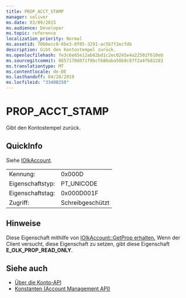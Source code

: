 ```yaml
---
title: PROP_ACCT_STAMP
manager: soliver
ms.date: 03/09/2015
ms.audience: Developer
ms.topic: reference
localization_priority: Normal
ms.assetid: 70b6ecc8-6be3-0f05-3291-ac5b7f2ecfdb
description: Gibt den Kontostempel zurück.
ms.openlocfilehash: fe3c6e65e12ab62bd1c2ec0245e4a22502f610eb
ms.sourcegitcommit: 8657170d071f9bcf680aba50b9c07f2a4fb82283
ms.translationtype: MT
ms.contentlocale: de-DE
ms.lasthandoff: 04/28/2019
ms.locfileid: "33408250"
---
```

# <a name="prop_acct_stamp"></a>PROP_ACCT_STAMP

Gibt den Kontostempel zurück.
  
## <a name="quick-info"></a>QuickInfo

Siehe [IOlkAccount](iolkaccount.md).
  
|||
|:-----|:-----|
|Kennung:  <br/> |0x000D  <br/> |
|Eigenschaftstyp:  <br/> |PT_UNICODE  <br/> |
|Eigenschaftstag:  <br/> |0x000D001F  <br/> |
|Zugriff:  <br/> |Schreibgeschützt  <br/> |
   
## <a name="remarks"></a>Hinweise

Diese Eigenschaft mithilfe von [IOlkAccount::GetProp erhalten.](iolkaccount-getprop.md) Wenn der Client versucht, diese Eigenschaft zu setzen, gibt diese Eigenschaft **E_OLK_PROP_READ_ONLY**. 
  
## <a name="see-also"></a>Siehe auch

- [Über die Konto-API](about-the-account-management-api.md)  
- [Konstanten (Account Management API)](constants-account-management-api.md)

